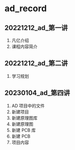 # ad_record

## 20221212_ad_第一讲
1. 凡亿介绍
2. 课程内容简介

## 20221212_ad_第二讲
1. 学习规划

## 20230104_ad_第四讲
1. AD 项目中的文件
2. 新建项目
3. 新建原理图库
4. 新建原理图
5. 新建 PCB 库
6. 新建 PCB
7. 项目内容